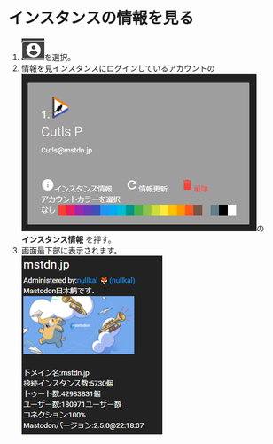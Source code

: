 # インスタンスの情報を見る

1. ![account2](/media/account2.png)を選択。
1. 情報を見インスタンスにログインしているアカウントの  
![account8](/media/account8.png)の  
__インスタンス情報__ を押す。
1. 画面最下部に表示されます。  
![account10](/media/account10.png)

